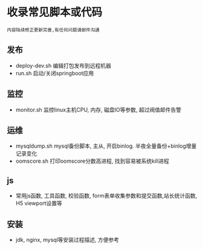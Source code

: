 # 收录常见脚本或代码
	内容陆续修正更新完善,有任何问题请邮件沟通

## 发布

* deploy-dev.sh 	编辑打包发布到远程机器
* run.sh 			启动/关闭springboot应用

## 监控
* monitor.sh		监控linux主机CPU, 内存, 磁盘IO等参数, 超过阀值邮件告警

## 运维
* mysqldump.sh		mysql备份脚本, 主从, 开启binlog. 半夜全量备份+binlog增量记录变化
* oomscore.sh 		打印oomscore分数高进程, 找到容易被系统kill进程

## js
* 常用js函数, 工具函数, 校验函数, form表单收集参数和提交函数,站长统计函数, H5 viewport设置等

## 安装
* jdk, nginx, mysql等安装过程描述, 方便参考


